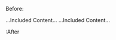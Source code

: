 Before:

[](<url>)
<!-- p▼ Begin  -->
...Included Content...
...Included Content...
<!-- p▼ End  -->

:After